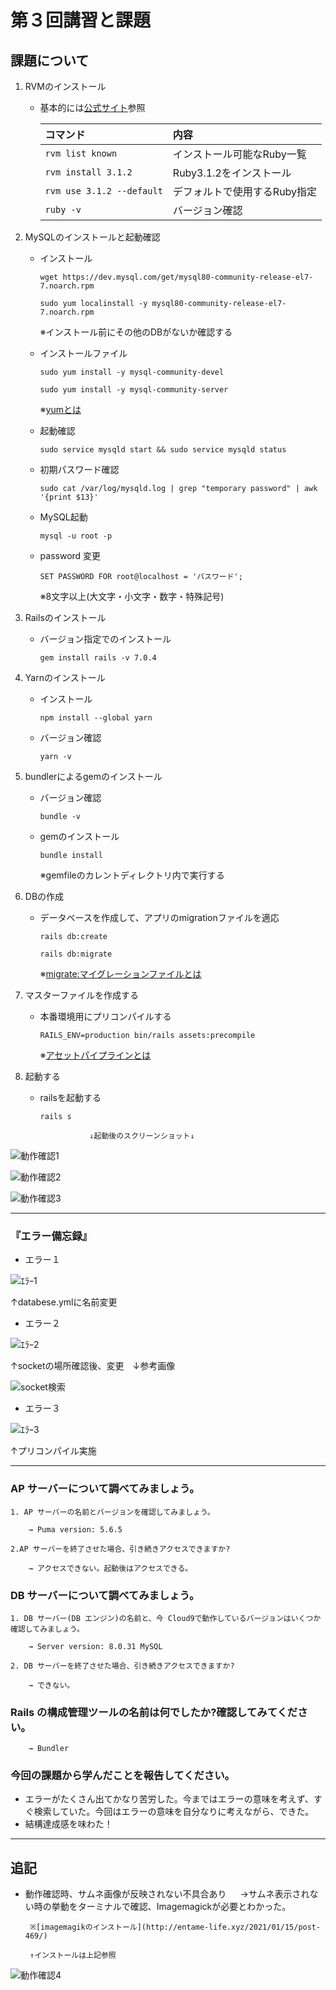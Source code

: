 # 第３回講習と課題

## 課題について

1. RVMのインストール<bar>

    - 基本的には[公式サイト](https://rvm.io/rvm/install)参照


        |コマンド          | 内容       |
        |:--------|:-----|
        |`rvm list known`|インストール可能なRuby一覧|
        |`rvm install 3.1.2`|Ruby3.1.2をインストール|
        |`rvm use 3.1.2 --default`|デフォルトで使用するRuby指定|
        |`ruby -v`|バージョン確認|

2. MySQLのインストールと起動確認


    - インストール

        `wget https://dev.mysql.com/get/mysql80-community-release-el7-7.noarch.rpm`

        `sudo yum localinstall -y mysql80-community-release-el7-7.noarch.rpm`
    

        ※インストール前にその他のDBがないか確認する
    
    -  インストールファイル

        `sudo yum install -y mysql-community-devel`

        `sudo yum install -y mysql-community-server`

        ※[yumとは](https://qiita.com/sksmnagisa/items/05a6f8a707010b8bea56)

    
    - 起動確認

        `sudo service mysqld start && sudo service mysqld status`

    - 初期パスワード確認
    
        `sudo cat /var/log/mysqld.log | grep "temporary password" | awk '{print $13}'`

    - MySQL起動

        `mysql -u root -p`
    
    - password 変更

        `SET PASSWORD FOR root@localhost = 'パスワード';`
        
        ※8文字以上(大文字・小文字・数字・特殊記号)
    
3. Railsのインストール

    - バージョン指定でのインストール

        `gem install rails -v 7.0.4`

4. Yarnのインストール

    - インストール

        `npm install --global yarn`

    - バージョン確認

        `yarn -v`

5. bundlerによるgemのインストール

    - バージョン確認

        `bundle -v`

    - gemのインストール

        `bundle install`


        ※gemfileのカレントディレクトリ内で実行する

6. DBの作成

    - データベースを作成して、アプリのmigrationファイルを適応

        `rails db:create`

        `rails db:migrate`

        ※[migrate:マイグレーションファイルとは](https://qiita.com/jackie0922youhei/items/09a7b081e40506f07358)

7. マスターファイルを作成する

    - 本番環境用にプリコンパイルする

        `RAILS_ENV=production bin/rails assets:precompile`

        ※[アセットパイプラインとは](https://blog.mothule.com/ruby/rails/ruby-rails-assets-pipeline-use#%E3%82%A2%E3%82%BB%E3%83%83%E3%83%88%E3%81%AE%E3%82%B3%E3%83%B3%E3%83%91%E3%82%A4%E3%83%AB%E3%81%AF%E7%92%B0%E5%A2%83%E4%BE%9D%E5%AD%98)

8. 起動する

    - railsを起動する

        `rails s`


            
                     ↓起動後のスクリーンショット↓

![動作確認1](images/dousa1.png)

![動作確認2](images/dousa2.png)

![動作確認3](images/dousa3.png)
        

-----

### 『エラー備忘録』



- エラー１

![ｴﾗｰ1]()

↑databese.ymlに名前変更

- エラー２

![ｴﾗｰ2](images/error2-0.png)

↑socketの場所確認後、変更　↓参考画像

![socket検索](images/error2-1.png)

- エラー３

![ｴﾗｰ3](images/error3.png)

↑プリコンパイル実施


------
### **AP サーバーについて調べてみましょう。**

    1. AP サーバーの名前とバージョンを確認してみましょう。

        → Puma version: 5.6.5

    2.AP サーバーを終了させた場合、引き続きアクセスできますか?
    
        → アクセスできない。起動後はアクセスできる。

### **DB サーバーについて調べてみましょう。**

    1. DB サーバー(DB エンジン)の名前と、今 Cloud9で動作しているバージョンはいくつか確認してみましょう。

        → Server version: 8.0.31 MySQL

    2. DB サーバーを終了させた場合、引き続きアクセスできますか?

        → できない。

### **Rails の構成管理ツールの名前は何でしたか?確認してみてください。**

        → Bundler

### **今回の課題から学んだことを報告してください。**

- エラーがたくさん出てかなり苦労した。今まではエラーの意味を考えず、すぐ検索していた。今回はエラーの意味を自分なりに考えながら、できた。
- 結構達成感を味わた！

---


## 追記

 - 動作確認時、サムネ画像が反映されない不具合あり
 　
        →サムネ表示されない時の挙動をターミナルで確認、Imagemagickが必要とわかった。

        ※[imagemagikのインストール](http://entame-life.xyz/2021/01/15/post-469/)
        
        ↑インストールは上記参照
        
![動作確認4](images/dousa4.png)